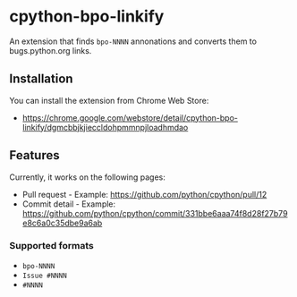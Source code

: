 # cpython-bpo-linkify

An extension that finds `bpo-NNNN` annonations and converts them to
bugs.python.org links.

## Installation

You can install the extension from Chrome Web Store:

* https://chrome.google.com/webstore/detail/cpython-bpo-linkify/dgmcbbjkjieccldohpmmnpjloadhmdao

## Features

Currently, it works on the following pages:

* Pull request - Example: https://github.com/python/cpython/pull/12
* Commit detail - Example: https://github.com/python/cpython/commit/331bbe6aaa74f8d28f27b79e8c6a0c35dbe9a6ab

### Supported formats

* `bpo-NNNN`
* `Issue #NNNN`
* `#NNNN`
